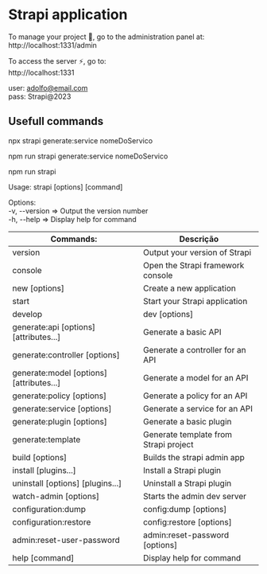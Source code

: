 # Strapi application


To manage your project 🚀, go to the administration panel at:  
http://localhost:1331/admin

To access the server ⚡️, go to:  
http://localhost:1331


user: adolfo@email.com  
pass: Strapi@2023


## Usefull commands

npx strapi generate:service nomeDoServico

npm run strapi generate:service nomeDoServico

npm run strapi

Usage: strapi [options] [command]

Options:  
  -v, --version  =>  Output the version number  
  -h, --help  =>  Display help for command  

| Commands:   | Descrição |
|-------------|-----------|
| version   | Output your version of Strapi |
| console   | Open the Strapi framework console |
| new [options] <directory>   | Create a new application |
| start   | Start your Strapi application |
| develop|dev [options]   | Start your Strapi application in development mode |
|  generate:api [options] <id> [attributes...]    | Generate a basic API |
|  generate:controller [options] <id>   | Generate a controller for an API |
|  generate:model [options] <id> [attributes...]    | Generate a model for an API |
|  generate:policy [options] <id>   | Generate a policy for an API |
|  generate:service [options] <id>    | Generate a service for an API |
|  generate:plugin [options] <id>   | Generate a basic plugin |
|  generate:template <directory>    | Generate template from Strapi project |
|  build [options]    | Builds the strapi admin app |
|  install [plugins...]   | Install a Strapi plugin |
|  uninstall [options] [plugins...]   | Uninstall a Strapi plugin |
|  watch-admin [options]    | Starts the admin dev server |
|  configuration:dump|config:dump [options]   | Dump configurations of your application |
|  configuration:restore|config:restore [options]   | Restore configurations of your application |
|  admin:reset-user-password|admin:reset-password [options]   | Reset an admin user's password |
|  help [command]   | Display help for command |

  